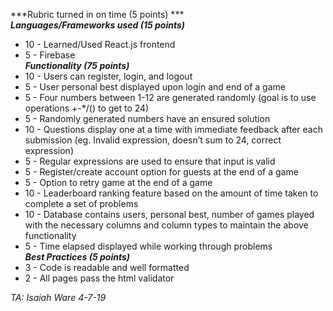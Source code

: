 ***Rubric turned in on time (5 points) ***   
***Languages/Frameworks used (15 points)***    
* 10 - Learned/Used React.js frontend  
* 5 - Firebase  
***Functionality (75 points)***  
* 10 - Users can register, login, and logout  
* 5 - User personal best displayed upon login and end of a game  
* 5 - Four numbers between 1-12 are generated randomly (goal is to use operations +-*/() to get to 24)  
* 5 - Randomly generated numbers have an ensured solution  
* 10 - Questions display one at a time with immediate feedback after each submission (eg. Invalid expression, doesn’t sum to 24, correct expression)  
* 5 - Regular expressions are used to ensure that input is valid  
* 5 - Register/create account option for guests at the end of a game  
* 5 - Option to retry game at the end of a game  
* 10 - Leaderboard ranking feature based on the amount of time taken to complete a set of problems  
* 10 - Database contains users, personal best, number of games played with the necessary columns and column types to maintain the above functionality  
* 5 - Time elapsed displayed while working through problems  
***Best Practices (5 points)***  
* 3 - Code is readable and well formatted  
* 2 - All pages pass the html validator  

*TA: Isaiah Ware 4-7-19*